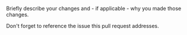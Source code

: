 Briefly describe your changes and - if applicable - why you made those changes.

Don't forget to reference the issue this pull request addresses.
